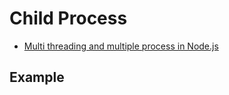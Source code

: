 # Child Process

* [Multi threading and multiple process in Node.js](https://itnext.io/multi-threading-and-multi-process-in-node-js-ffa5bb5cde98)

## Example

```js

```

